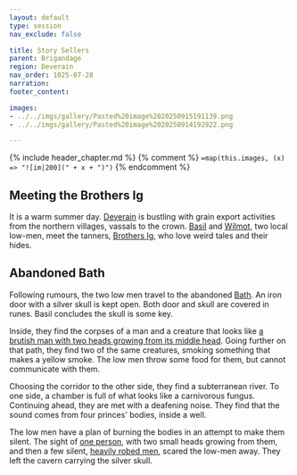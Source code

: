 ```yaml
---
layout: default
type: session
nav_exclude: false

title: Story Sellers
parent: Brigandage
region: Deverain
nav_order: 1025-07-28
narration: 
footer_content: 

images:
- ../../imgs/gallery/Pasted%20image%2020250915191139.png
- ../../imgs/gallery/Pasted%20image%2020250914192922.png

---
```


{% include header_chapter.md %}
{% comment %}
`=map(this.images, (x) => "![im|200](" + x + ")")`
{% endcomment %}

## Meeting the Brothers Ig

It is a warm summer day.
[Deverain](../../directory/Deverain/index.md) is bustling with grain export activities from the northern villages, vassals to the crown.
[Basil](../../directory/Deverain/Basil.md) and [Wilmot](../../directory/Deverain/Wilmot.md), two local low-men, meet the tanners, [Brothers Ig](../../directory/Deverain/BrothersIg.md), who love weird tales and their hides.

## Abandoned Bath

Following rumours, the two low men travel to the abandoned [Bath](../../directory/FoldedBelow/BanditsBath.md).
An iron door with a silver skull is kept open.
Both door and skull are covered in runes.
Basil concludes the skull is some key.

Inside, they find the corpses of a man and a creature that looks like [a brutish man with two heads growing from its middle head](../../directory/FoldedBelow/Murk.md).
Going further on that path, they find two of the same creatures, smoking something that makes a yellow smoke.
The low men throw some food for them, but cannot communicate with them.

Choosing the corridor to the other side, they find a subterranean river.
To one side, a chamber is full of what looks like a carnivorous fungus.
Continuing ahead, they are met with a deafening noise.
They find that the sound comes from four princes' bodies, inside a well.

The low men have a plan of burning the bodies in an attempt to make them silent.
The sight of [one person](../../directory/DuskmeadowFringe/GalenTheron.md), with two small heads growing from them, and then a few silent, [heavily robed men](../../directory/FoldedBelow/ChaosChampion.md), scared the low-men away.
They left the cavern carrying the silver skull.

